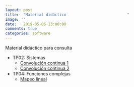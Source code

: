 ```yaml
---
layout: post
title:  "Material didáctico                           "
image: ''
date:   2019-05-06 13:00:00
comments: true
categories: software
---
```


Material didáctico para consulta

* TP02: Sistemas
  - [Convolución continua 1](https://drive.google.com/open?id=1o3uzJhegkeNWMsgxaYfC4nm7cYEQm7nA)
  - [Convolución continua 2](https://drive.google.com/open?id=1IVzg8BPp3GgmfkA-5xDv4bbz2B7A_wxW)
* TP04: Funciones complejas
  - [Mapeo lineal](https://drive.google.com/open?id=1hKloPi9LJzUrreBWNVIwwp1QhoFcFTyb)

